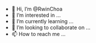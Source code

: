 - 👋 Hi, I’m @RwinChoa
- 👀 I’m interested in ...
- 🌱 I’m currently learning ...
- 💞️ I’m looking to collaborate on ...
- 📫 How to reach me ...

<!---
RwinChoa/RwinChoa is a ✨ special ✨ repository because its `README.md` (this file) appears on your GitHub profile.
You can click the Preview link to take a look at your changes.
--->

